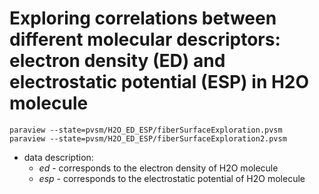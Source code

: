 # Exploring correlations between different molecular descriptors: electron density (ED) and electrostatic potential (ESP) in H2O molecule


```
paraview --state=pvsm/H2O_ED_ESP/fiberSurfaceExploration.pvsm
paraview --state=pvsm/H2O_ED_ESP/fiberSurfaceExploration2.pvsm
```

  * data description:
    * *ed* - corresponds to the electron density of H2O molecule
    * *esp* - corresponds to the electrostatic potential of H2O molecule






